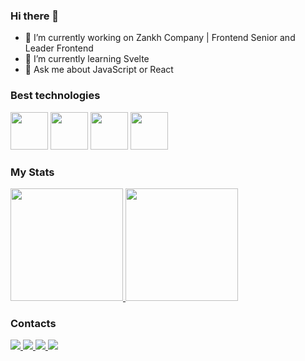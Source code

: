 ### Hi there 👋

- 🔭 I’m currently working on Zankh Company | Frontend Senior and Leader Frontend
- 🌱 I’m currently learning Svelte
- 💬 Ask me about JavaScript or React

### Best technologies

<div>
  <img src="https://cdn.jsdelivr.net/gh/devicons/devicon/icons/javascript/javascript-original.svg" width="60"/>
  <img src="https://cdn.jsdelivr.net/gh/devicons/devicon/icons/typescript/typescript-original.svg" width="60"/>
  <img src="https://cdn.jsdelivr.net/gh/devicons/devicon/icons/react/react-original.svg" width="60"/>
  <img src="https://cdn.jsdelivr.net/gh/devicons/devicon/icons/svelte/svelte-original.svg" width="60"/>
</div>

### My Stats

<div>
  <a href="https://github.com/nesantana">
    <img height="180em" src="https://github-readme-stats.vercel.app/api/top-langs/?username=nesantana&layout=compact&langs_count=7&theme=dark"/>
    <img height="180em" src="https://github-readme-stats.vercel.app/api?username=nesantana&show_icons=true&theme=dark&include_all_commits=true&count_private=true"/>
  </a>
</div>

### Contacts

<div>
  <a href="https://instragram.com/bedev.club">
    <img src="https://img.shields.io/badge/Instagram-E4405F?style=for-the-badge&logo=instagram&logoColor=white" />
  </a>
  <a href="https://tiktok.com/@bedev.club">
    <img src="https://img.shields.io/badge/TikTok-000000?style=for-the-badge&logo=tiktok&logoColor=white" />
  </a>
  <a href="https://youtube.com/mateussantana">
    <img src="https://img.shields.io/badge/YouTube-FF0000?style=for-the-badge&logo=youtube&logoColor=white" />
  </a>
  <a href="https://linkedin.com/in/nesantana15">
    <img src="https://img.shields.io/badge/LinkedIn-0077B5?style=for-the-badge&logo=linkedin&logoColor=white" />
  </a>
</div>
